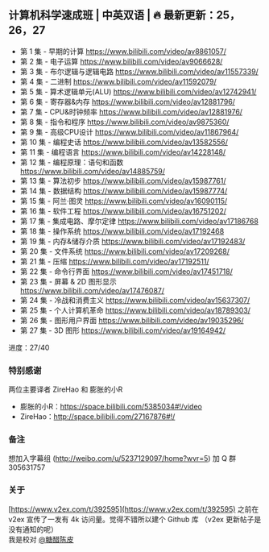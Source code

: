
## 计算机科学速成班 | 中英双语 | :fire: 最新更新：25，26，27
* 第 1 集 - 早期的计算 https://www.bilibili.com/video/av8861057/
* 第 2 集 - 电子运算 https://www.bilibili.com/video/av9066628/ 
* 第 3 集 - 布尔逻辑与逻辑电路    https://www.bilibili.com/video/av11557339/ 
* 第 4 集 - 二进制  https://www.bilibili.com/video/av11592079/ 
* 第 5 集 - 算术逻辑单元(ALU)  https://www.bilibili.com/video/av12742941/ 
* 第 6 集 - 寄存器&内存  https://www.bilibili.com/video/av12881796/ 
* 第 7 集 - CPU&时钟频率  https://www.bilibili.com/video/av12881976/ 
* 第 8 集 - 指令和程序    https://www.bilibili.com/video/av9875360/ 
* 第 9 集 -  高级CPU设计  https://www.bilibili.com/video/av11867964/ 
* 第 10 集 - 编程史话   https://www.bilibili.com/video/av13582556/ 
* 第 11 集 - 编程语言   https://www.bilibili.com/video/av14228148/ 
* 第 12 集 - 编程原理：语句和函数 https://www.bilibili.com/video/av14885759/
* 第 13 集 - 算法初步 https://www.bilibili.com/video/av15987761/ 
* 第 14 集 - 数据结构 https://www.bilibili.com/video/av15987774/
* 第 15 集 - 阿兰·图灵 https://www.bilibili.com/video/av16090115/
* 第 16 集 - 软件工程 https://www.bilibili.com/video/av16751202/
* 第 17 集 -  集成电路、摩尔定律 https://www.bilibili.com/video/av17186768
* 第 18 集 -  操作系统    https://www.bilibili.com/video/av17192468
* 第 19 集 -  内存&储存介质   https://www.bilibili.com/video/av17192483/
* 第 20 集 -  文件系统    https://www.bilibili.com/video/av17209268/
* 第 21 集 -  压缩 https://www.bilibili.com/video/av17192511/
* 第 22 集 - 命令行界面 https://www.bilibili.com/video/av17451718/
* 第 23 集 - 屏幕 & 2D 图形显示 https://www.bilibili.com/video/av17476087/ 
* 第 24 集 - 冷战和消费主义 https://www.bilibili.com/video/av15637307/ 
* 第 25 集 - 个人计算机革命 https://www.bilibili.com/video/av18789303/ 
* 第 26 集 - 图形用户界面 https://www.bilibili.com/video/av19035296/ 
* 第 27 集 - 3D 图形 https://www.bilibili.com/video/av19164942/

进度：27/40

### 特别感谢
两位主要译者 ZireHao 和 膨胀的小R
* 膨胀的小R：https://space.bilibili.com/5385034#!/video
* ZireHao：http://space.bilibili.com/27167876#!/

### 备注
想加入字幕组 (http://weibo.com/u/5237129097/home?wvr=5) 加 Q 群 305631757

### 关于
[https://www.v2ex.com/t/392595](https://www.v2ex.com/t/392595) 之前在 v2ex 宣传了一发有 4k 访问量。觉得不错所以建个 Github 库
（v2ex 更新帖子是没有通知的呢）       
我是校对 [@糖醋陈皮](https://weibo.com/u/2004104451/home?wvr=5)         
